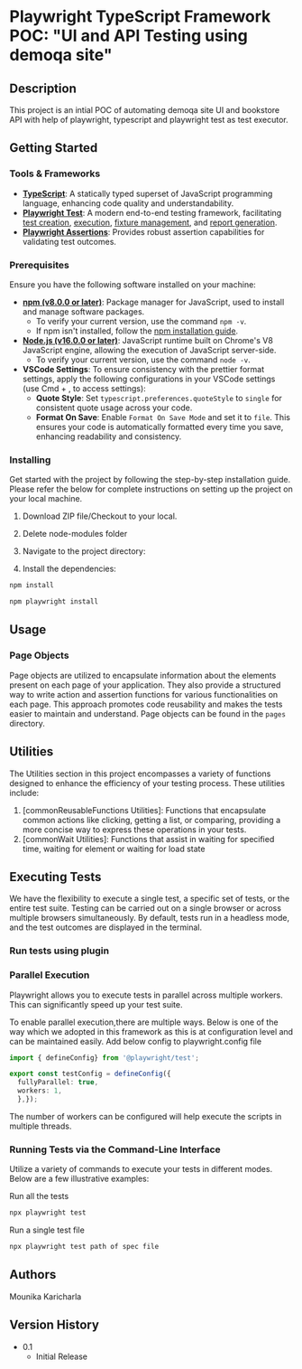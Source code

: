 # Playwright TypeScript Framework POC: "UI and API Testing using demoqa site"

## Description

This project is an intial POC of automating demoqa site UI and bookstore API with help of playwright, typescript and playwright test as test executor.

## Getting Started

### Tools & Frameworks

- **[TypeScript](https://www.typescriptlang.org/)**: A statically typed superset of JavaScript programming language, enhancing code quality and understandability.
- **[Playwright Test](https://playwright.dev/docs/test-configuration)**: A modern end-to-end testing framework, facilitating [test creation](https://playwright.dev/docs/api/class-test), [execution](https://playwright.dev/docs/running-tests), [fixture management](https://playwright.dev/docs/test-fixtures), and [report generation](https://playwright.dev/docs/test-reporters).
- **[Playwright Assertions](https://playwright.dev/docs/assertions)**: Provides robust assertion capabilities for validating test outcomes.

### Prerequisites

Ensure you have the following software installed on your machine:

- **[npm (v8.0.0 or later)](https://docs.npmjs.com/cli/v9/configuring-npm)**: Package manager for JavaScript, used to install and manage software packages.
  - To verify your current version, use the command `npm -v`.
  - If npm isn't installed, follow the [npm installation guide](https://docs.npmjs.com/downloading-and-installing-node-js-and-npm).
- **[Node.js (v16.0.0 or later)](https://nodejs.org/en/download)**: JavaScript runtime built on Chrome's V8 JavaScript engine, allowing the execution of JavaScript server-side.
  - To verify your current version, use the command `node -v`.
- **VSCode Settings**: To ensure consistency with the prettier format settings, apply the following configurations in your VSCode settings (use Cmd + , to access settings):
  - **Quote Style**: Set `typescript.preferences.quoteStyle` to `single` for consistent quote usage across your code.
  - **Format On Save**: Enable `Format On Save Mode` and set it to `file`. This ensures your code is automatically formatted every time you save, enhancing readability and consistency.

### Installing

Get started with the project by following the step-by-step installation guide. Please refer the below for complete instructions on setting up the project on your local machine.

1. Download ZIP file/Checkout to your local.

2. Delete node-modules folder

2. Navigate to the project directory:

3. Install the dependencies:

```bash
npm install
```
```bash
npm playwright install
```

## Usage

### Page Objects

Page objects are utilized to encapsulate information about the elements present on each page of your application. They also provide a structured way to write action and assertion functions for various functionalities on each page. This approach promotes code reusability and makes the tests easier to maintain and understand. Page objects can be found in the `pages` directory.

## Utilities

The Utilities section in this project encompasses a variety of functions designed to enhance the efficiency of your testing process. These utilities include:

1. [commonReusableFunctions Utilities]: Functions that encapsulate common actions like clicking, getting a list, or comparing, providing a more concise way to express these operations in your tests.
2. [commonWait Utilities]: Functions that assist in waiting for specified time, waiting for element or waiting for load state

## Executing Tests

We have the flexibility to execute a single test, a specific set of tests, or the entire test suite. Testing can be carried out on a single browser or across multiple browsers simultaneously. By default, tests run in a headless mode, and the test outcomes are displayed in the terminal.

### Run tests using plugin

### Parallel Execution

Playwright allows you to execute tests in parallel across multiple workers. This can significantly speed up your test suite.

To enable parallel execution,there are multiple ways. Below is one of the way which we adopted in this framework as this is at configuration level and can be maintained easily.
Add below config to playwright.config file

```typescript
import { defineConfig} from '@playwright/test';

export const testConfig = defineConfig({
  fullyParallel: true,
  workers: 1,
  },});
```
The number of workers can be configured will help execute the scripts in multiple threads.

### Running Tests via the Command-Line Interface

Utilize a variety of commands to execute your tests in different modes. Below are a few illustrative examples:

Run all the tests
```bash
npx playwright test
```
Run a single test file

```bash
npx playwright test path of spec file
```

## Authors

Mounika Karicharla  

## Version History

* 0.1
    * Initial Release
